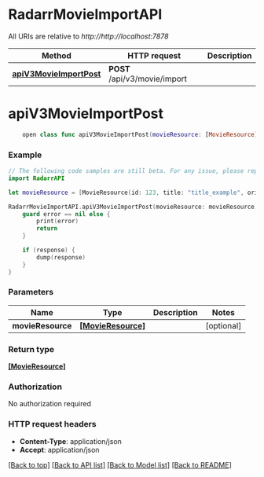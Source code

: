 # RadarrMovieImportAPI

All URIs are relative to *http://http://localhost:7878*

Method | HTTP request | Description
------------- | ------------- | -------------
[**apiV3MovieImportPost**](RadarrMovieImportAPI.md#apiv3movieimportpost) | **POST** /api/v3/movie/import | 


# **apiV3MovieImportPost**
```swift
    open class func apiV3MovieImportPost(movieResource: [MovieResource]? = nil, completion: @escaping (_ data: [MovieResource]?, _ error: Error?) -> Void)
```



### Example
```swift
// The following code samples are still beta. For any issue, please report via http://github.com/OpenAPITools/openapi-generator/issues/new
import RadarrAPI

let movieResource = [MovieResource(id: 123, title: "title_example", originalTitle: "originalTitle_example", originalLanguage: Language(id: 123, name: "name_example"), alternateTitles: [AlternativeTitleResource(id: 123, sourceType: SourceType(), movieMetadataId: 123, title: "title_example", cleanTitle: "cleanTitle_example")], secondaryYear: 123, secondaryYearSourceId: 123, sortTitle: "sortTitle_example", sizeOnDisk: 123, status: MovieStatusType(), overview: "overview_example", inCinemas: Date(), physicalRelease: Date(), digitalRelease: Date(), releaseDate: Date(), physicalReleaseNote: "physicalReleaseNote_example", images: [MediaCover(coverType: MediaCoverTypes(), url: "url_example", remoteUrl: "remoteUrl_example")], website: "website_example", remotePoster: "remotePoster_example", year: 123, youTubeTrailerId: "youTubeTrailerId_example", studio: "studio_example", path: "path_example", qualityProfileId: 123, hasFile: false, movieFileId: 123, monitored: false, minimumAvailability: nil, isAvailable: false, folderName: "folderName_example", runtime: 123, cleanTitle: "cleanTitle_example", imdbId: "imdbId_example", tmdbId: 123, titleSlug: "titleSlug_example", rootFolderPath: "rootFolderPath_example", folder: "folder_example", certification: "certification_example", genres: ["genres_example"], keywords: ["keywords_example"], tags: [123], added: Date(), addOptions: AddMovieOptions(ignoreEpisodesWithFiles: false, ignoreEpisodesWithoutFiles: false, monitor: MonitorTypes(), searchForMovie: false, addMethod: AddMovieMethod()), ratings: Ratings(imdb: RatingChild(votes: 123, value: 123, type: RatingType()), tmdb: nil, metacritic: nil, rottenTomatoes: nil, trakt: nil), movieFile: MovieFileResource(id: 123, movieId: 123, relativePath: "relativePath_example", path: "path_example", size: 123, dateAdded: Date(), sceneName: "sceneName_example", releaseGroup: "releaseGroup_example", edition: "edition_example", languages: [nil], quality: QualityModel(quality: Quality(id: 123, name: "name_example", source: QualitySource(), resolution: 123, modifier: Modifier()), revision: Revision(version: 123, real: 123, isRepack: false)), customFormats: [CustomFormatResource(id: 123, name: "name_example", includeCustomFormatWhenRenaming: false, specifications: [CustomFormatSpecificationSchema(id: 123, name: "name_example", implementation: "implementation_example", implementationName: "implementationName_example", infoLink: "infoLink_example", negate: false, _required: false, fields: [Field(order: 123, name: "name_example", label: "label_example", unit: "unit_example", helpText: "helpText_example", helpTextWarning: "helpTextWarning_example", helpLink: "helpLink_example", value: 123, type: "type_example", advanced: false, selectOptions: [SelectOption(value: 123, name: "name_example", order: 123, hint: "hint_example", dividerAfter: false)], selectOptionsProviderAction: "selectOptionsProviderAction_example", section: "section_example", hidden: "hidden_example", privacy: PrivacyLevel(), placeholder: "placeholder_example", isFloat: false)], presets: [nil])])], customFormatScore: 123, indexerFlags: 123, mediaInfo: MediaInfoResource(id: 123, audioBitrate: 123, audioChannels: 123, audioCodec: "audioCodec_example", audioLanguages: "audioLanguages_example", audioStreamCount: 123, videoBitDepth: 123, videoBitrate: 123, videoCodec: "videoCodec_example", videoFps: 123, videoDynamicRange: "videoDynamicRange_example", videoDynamicRangeType: "videoDynamicRangeType_example", resolution: "resolution_example", runTime: "runTime_example", scanType: "scanType_example", subtitles: "subtitles_example"), originalFilePath: "originalFilePath_example", qualityCutoffNotMet: false), collection: MovieCollectionResource(title: "title_example", tmdbId: 123), popularity: 123, lastSearchTime: Date(), statistics: MovieStatisticsResource(movieFileCount: 123, sizeOnDisk: 123, releaseGroups: ["releaseGroups_example"]))] // [MovieResource] |  (optional)

RadarrMovieImportAPI.apiV3MovieImportPost(movieResource: movieResource) { (response, error) in
    guard error == nil else {
        print(error)
        return
    }

    if (response) {
        dump(response)
    }
}
```

### Parameters

Name | Type | Description  | Notes
------------- | ------------- | ------------- | -------------
 **movieResource** | [**[MovieResource]**](MovieResource.md) |  | [optional] 

### Return type

[**[MovieResource]**](MovieResource.md)

### Authorization

No authorization required

### HTTP request headers

 - **Content-Type**: application/json
 - **Accept**: application/json

[[Back to top]](#) [[Back to API list]](../README.md#documentation-for-api-endpoints) [[Back to Model list]](../README.md#documentation-for-models) [[Back to README]](../README.md)

